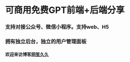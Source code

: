 # 可商用免费GPT前端+后端分享

### 支持对接公众号、微信小程序。支持web、H5

### 拥有独立后台，独立的用户管理面板

#### 欢迎来访博客[网笙久久](https://www.wsjj.top)

